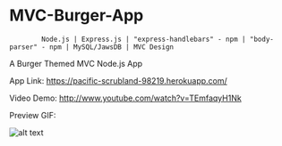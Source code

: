 # MVC-Burger-App

            Node.js | Express.js | "express-handlebars" - npm | "body-parser" - npm | MySQL/JawsDB | MVC Design

A Burger Themed MVC Node.js App 

App Link: https://pacific-scrubland-98219.herokuapp.com/

Video Demo: http://www.youtube.com/watch?v=TEmfaqyH1Nk

Preview GIF:

![alt text](https://i.imgur.com/Ox6SiV6.gif)



